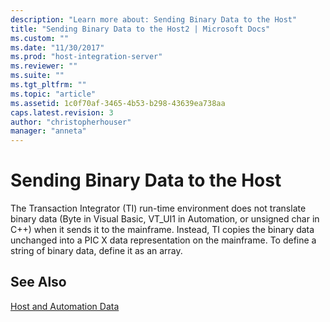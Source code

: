 ```yaml
---
description: "Learn more about: Sending Binary Data to the Host"
title: "Sending Binary Data to the Host2 | Microsoft Docs"
ms.custom: ""
ms.date: "11/30/2017"
ms.prod: "host-integration-server"
ms.reviewer: ""
ms.suite: ""
ms.tgt_pltfrm: ""
ms.topic: "article"
ms.assetid: 1c0f70af-3465-4b53-b298-43639ea738aa
caps.latest.revision: 3
author: "christopherhouser"
manager: "anneta"
---
```

# Sending Binary Data to the Host
The Transaction Integrator (TI) run-time environment does not translate binary data (Byte in Visual Basic, VT_UI1 in Automation, or unsigned char in C++) when it sends it to the mainframe. Instead, TI copies the binary data unchanged into a PIC X data representation on the mainframe. To define a string of binary data, define it as an array.  
  
## See Also  
 [Host and Automation Data](../core/host-and-automation-data1.md)
